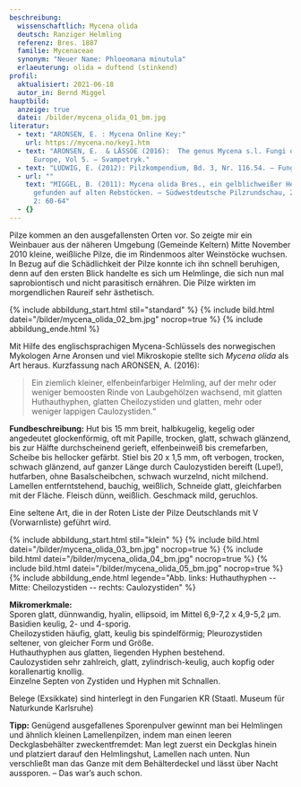 ```yaml
---
beschreibung:
  wissenschaftlich: Mycena olida
  deutsch: Ranziger Helmling
  referenz: Bres. 1887
  familie: Mycenaceae
  synonym: "Neuer Name: Phloeomana minutula"
  erlaeuterung: olida = duftend (stinkend)
profil:
  aktualisiert: 2021-06-18
  autor_in: Bernd Miggel
hauptbild:
  anzeige: true
  datei: /bilder/mycena_olida_01_bm.jpg
literatur:
  - text: "ARONSEN, E. : Mycena Online Key:"
    url: https://mycena.no/key1.htm
  - text: "ARONSEN, E.  & LÄSSÖE (2016):  The genus Mycena s.l. Fungi of Northern
      Europe, Vol 5. – Svampetryk."
  - text: "LUDWIG, E. (2012): Pilzkompendium, Bd. 3, Nr. 116.54. – Fungicon-Verlag"
  - url: ""
    text: "MIGGEL, B. (2011): Mycena olida Bres., ein gelblichweißer Helmling,
      gefunden auf alten Rebstöcken. – Südwestdeutsche Pilzrundschau, 2011, Heft
      2: 60-64"
  - {}
---
```

Pilze kommen an den ausgefallensten Orten vor. So zeigte mir ein Weinbauer aus der näheren Umgebung (Gemeinde Keltern) Mitte November 2010 kleine, weißliche Pilze, die im Rindenmoos alter Weinstöcke wuchsen. In Bezug auf die Schädlichkeit der Pilze konnte ich ihn schnell beruhigen, denn auf den ersten Blick handelte es sich um Helmlinge, die sich nun mal saprobiontisch und nicht parasitisch ernähren. Die Pilze wirkten im morgendlichen Raureif sehr ästhetisch.

{% include abbildung_start.html stil="standard" %}
{% include bild.html datei="/bilder/mycena_olida_02_bm.jpg" nocrop=true %}
{% include abbildung_ende.html %}

Mit Hilfe des englischsprachigen Mycena-Schlüssels des norwegischen Mykologen Arne Aronsen und viel Mikroskopie stellte sich *Mycena olida* als Art heraus. Kurzfassung nach ARONSEN, A. (2016):

> Ein ziemlich kleiner, elfenbeinfarbiger Helmling, auf der mehr oder weniger bemoosten Rinde von Laubgehölzen wachsend, mit glatten Huthauthyphen, glatten Cheilozystiden und glatten, mehr oder weniger lappigen Caulozystiden.“

**Fundbeschreibung:** Hut bis 15 mm breit, halbkugelig, kegelig oder angedeutet glockenförmig, oft mit Papille, trocken, glatt, schwach glänzend, bis zur Hälfte durchscheinend gerieft, elfenbeinweiß bis cremefarben, Scheibe bis hellocker gefärbt. Stiel bis 20 x 1,5 mm, oft verbogen, trocken, schwach glänzend, auf ganzer Länge durch Caulozystiden bereift (Lupe!), hutfarben, ohne Basalscheibchen, schwach wurzelnd, nicht milchend. Lamellen entferntstehend, bauchig, weißlich, Schneide glatt, gleichfarben mit der Fläche. Fleisch dünn, weißlich. Geschmack mild, geruchlos.

Eine seltene Art, die in der Roten Liste der Pilze Deutschlands mit V (Vorwarnliste) geführt wird.

{% include abbildung_start.html stil="klein" %}
{% include bild.html datei="/bilder/mycena_olida_03_bm.jpg" nocrop=true %}
{% include bild.html datei="/bilder/mycena_olida_04_bm.jpg" nocrop=true %}
{% include bild.html datei="/bilder/mycena_olida_05_bm.jpg" nocrop=true %}
{% include abbildung_ende.html legende="Abb. links: Huthauthyphen -- Mitte: Cheilozystiden --  rechts: Caulozystiden" %}

**Mikromerkmale:**  
Sporen glatt, dünnwandig, hyalin, ellipsoid, im Mittel 6,9-7,2 x 4,9-5,2 µm.  
Basidien keulig, 2- und 4-sporig.  
Cheilozystiden häufig, glatt, keulig bis spindelförmig;
Pleurozystiden seltener, von gleicher Form und Größe.  
Huthauthyphen aus glatten, liegenden Hyphen bestehend.  
Caulozystiden sehr zahlreich, glatt, zylindrisch-keulig, auch kopfig oder korallenartig knollig.  
Einzelne Septen von Zystiden und Hyphen mit Schnallen.

Belege (Exsikkate) sind hinterlegt in den Fungarien KR (Staatl. Museum für Naturkunde Karlsruhe)

**Tipp:** Genügend ausgefallenes Sporenpulver gewinnt man bei Helmlingen und ähnlich kleinen Lamellenpilzen, indem man einen leeren Deckglasbehälter zweckentfremdet: Man legt zuerst ein Deckglas hinein und platziert darauf den Helmlingshut, Lamellen nach unten. Nun verschließt man das Ganze mit dem Behälterdeckel und lässt über Nacht aussporen. – Das war’s auch schon.